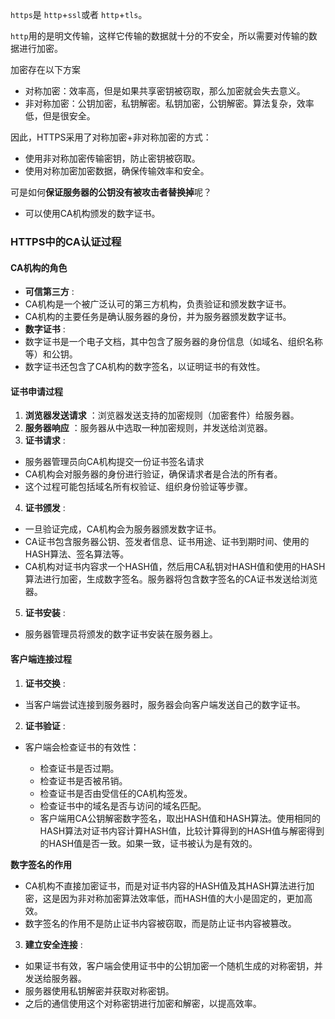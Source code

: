 `https`是 `http`+`ssl`或者 `http`+`tls`。

`http`用的是明文传输，这样它传输的数据就十分的不安全，所以需要对传输的数据进行加密。

加密存在以下方案

- 对称加密：效率高，但是如果共享密钥被窃取，那么加密就会失去意义。
- 非对称加密：公钥加密，私钥解密。私钥加密，公钥解密。算法复杂，效率低，但是很安全。

因此，HTTPS采用了对称加密+非对称加密的方式：

* 使用非对称加密传输密钥，防止密钥被窃取。
* 使用对称加密加密数据，确保传输效率和安全。

可是如何**保证服务器的公钥没有被攻击者替换掉**呢？

* 可以使用CA机构颁发的数字证书。

### HTTPS中的CA认证过程

#### CA机构的角色

* **可信第三方** :
* CA机构是一个被广泛认可的第三方机构，负责验证和颁发数字证书。
* CA机构的主要任务是确认服务器的身份，并为服务器颁发数字证书。
* **数字证书** :
* 数字证书是一个电子文档，其中包含了服务器的身份信息（如域名、组织名称等）和公钥。
* 数字证书还包含了CA机构的数字签名，以证明证书的有效性。

#### 证书申请过程

1. **浏览器发送请求** ：浏览器发送支持的加密规则（加密套件）给服务器。
2. **服务器响应** ：服务器从中选取一种加密规则，并发送给浏览器。
3. **证书请求** :

* 服务器管理员向CA机构提交一份证书签名请求
* CA机构会对服务器的身份进行验证，确保请求者是合法的所有者。
* 这个过程可能包括域名所有权验证、组织身份验证等步骤。

4. **证书颁发** :

* 一旦验证完成，CA机构会为服务器颁发数字证书。
* CA证书包含服务器公钥、签发者信息、证书用途、证书到期时间、使用的HASH算法、签名算法等。
* CA机构对证书内容求一个HASH值，然后用CA私钥对HASH值和使用的HASH算法进行加密，生成数字签名。服务器将包含数字签名的CA证书发送给浏览器。

5. **证书安装** :

* 服务器管理员将颁发的数字证书安装在服务器上。

#### 客户端连接过程

1. **证书交换** :

* 当客户端尝试连接到服务器时，服务器会向客户端发送自己的数字证书。

2. **证书验证** :

* 客户端会检查证书的有效性：

  * 检查证书是否过期。
  * 检查证书是否被吊销。
  * 检查证书是否由受信任的CA机构签发。
  * 检查证书中的域名是否与访问的域名匹配。
  * 客户端用CA公钥解密数字签名，取出HASH值和HASH算法。使用相同的HASH算法对证书内容计算HASH值，比较计算得到的HASH值与解密得到的HASH值是否一致。如果一致，证书被认为是有效的。

**数字签名的作用**

* CA机构不直接加密证书，而是对证书内容的HASH值及其HASH算法进行加密，这是因为非对称加密算法效率低，而HASH值的大小是固定的，更加高效。
* 数字签名的作用不是防止证书内容被窃取，而是防止证书内容被篡改。

3. **建立安全连接** :

* 如果证书有效，客户端会使用证书中的公钥加密一个随机生成的对称密钥，并发送给服务器。
* 服务器使用私钥解密并获取对称密钥。
* 之后的通信使用这个对称密钥进行加密和解密，以提高效率。
